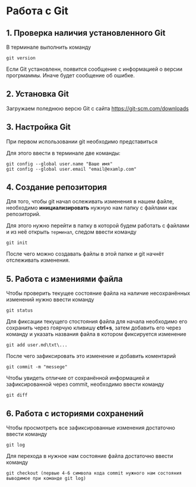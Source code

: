 # Работа с Git

## 1. Проверка наличия установленного Git

В терминале выполнить команду 
```
git version
```
Если Git установленн, появится сообщение с информацией о версии прогрмаммы. Иначе будет сообщение об ошибке.

## 2. Установка Git
Загружаем поледнюю версю Git с сайта https://git-scm.com/downloads

## 3. Настройка Git
При первом использовании git необходимо представиться

 Для этого ввести в терминале две команды: 
```
git config --global user.name "Ваше имя"
git config --global user.email "email@examlp.com"
```

## 4. Создание репозитория

Для того, чтобы git начал ослеживать изменения в нашем файле, необходимо **инициализировать** нужную нам папку с файлами как репозиторий.

Для этого нужно перейти в папку в которой будем работать с файлами и из неё открыть `терминал`, следом ввести команду
```
git init
```
После чего можно создавать файлы в этой папке и git начнёт отслеживать изменения.

## 5. Работа с измениями файла

Чтобы проверить текущее состояние файла на наличие несохранённых изменений нужно ввести команду
```
git status
```

Для фиксации текущего стостояния файла для начала необходимо его сохранить через гоярчую кливишу **ctrl+s**, затем добавить его через команду и указать названия файла в котором фиксируется изменение
```
git add user.md\txt\...
```
После чего зафиксировать это изменение и добавить коментарий
```
git commit -m "messege"
```
Чтобы увидеть отличие от сохранённой информацией и зафиксированной через commit, необходимо ввести команду
```
git diff
```

## 6. Работа с историями сохранений

Чтобы просмотреть все зафиксированные изменения достаточно ввести команду

```
git log
```
Для перехода в нужное нам состояние файла достаточно ввести команду 
```
git checkout (первые 4-6 символа кода commit нужного нам состояния выводимое при команде git log)

